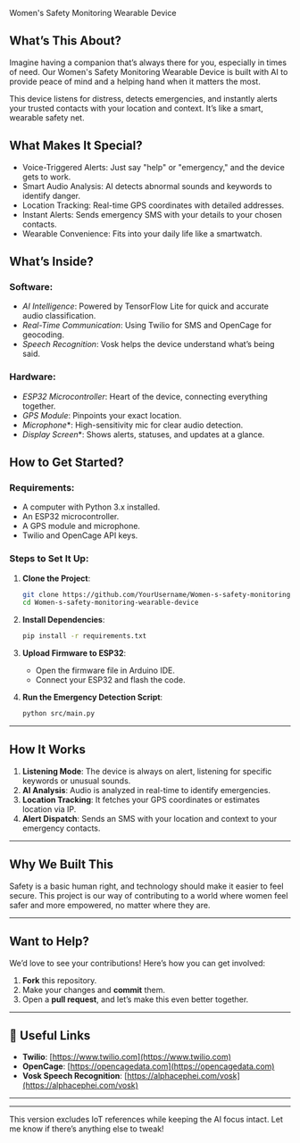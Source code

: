 Women's Safety Monitoring Wearable Device  

## What’s This About?  
Imagine having a companion that’s always there for you, especially in times of need. Our Women's Safety Monitoring Wearable Device is built with AI to provide peace of mind and a helping hand when it matters the most.  

This device listens for distress, detects emergencies, and instantly alerts your trusted contacts with your location and context. It’s like a smart, wearable safety net.  

## What Makes It Special?  
- Voice-Triggered Alerts: Just say "help" or "emergency," and the device gets to work.  
- Smart Audio Analysis: AI detects abnormal sounds and keywords to identify danger.  
- Location Tracking: Real-time GPS coordinates with detailed addresses.  
- Instant Alerts: Sends emergency SMS with your details to your chosen contacts.  
- Wearable Convenience: Fits into your daily life like a smartwatch.  

##  What’s Inside?  
### Software:  
- *AI Intelligence*: Powered by TensorFlow Lite for quick and accurate audio classification.  
- *Real-Time Communication*: Using Twilio for SMS and OpenCage for geocoding.  
- *Speech Recognition*: Vosk helps the device understand what’s being said.  

### Hardware:  
- *ESP32 Microcontroller*: Heart of the device, connecting everything together.  
- *GPS Module*: Pinpoints your exact location.  
- *Microphone**: High-sensitivity mic for clear audio detection.  
- *Display Screen**: Shows alerts, statuses, and updates at a glance.  

## How to Get Started?  
### Requirements:  
- A computer with Python 3.x installed.  
- An ESP32 microcontroller.  
- A GPS module and microphone.  
- Twilio and OpenCage API keys.  

### Steps to Set It Up:  
1. **Clone the Project**:  
   ```bash  
   git clone https://github.com/YourUsername/Women-s-safety-monitoring-wearable-device.git  
   cd Women-s-safety-monitoring-wearable-device  
   ```  

2. **Install Dependencies**:  
   ```bash  
   pip install -r requirements.txt  
   ```  

3. **Upload Firmware to ESP32**:  
   - Open the firmware file in Arduino IDE.  
   - Connect your ESP32 and flash the code.  

4. **Run the Emergency Detection Script**:  
   ```bash  
   python src/main.py  
   ```  

---

## How It Works  
1. **Listening Mode**: The device is always on alert, listening for specific keywords or unusual sounds.  
2. **AI Analysis**: Audio is analyzed in real-time to identify emergencies.  
3. **Location Tracking**: It fetches your GPS coordinates or estimates location via IP.  
4. **Alert Dispatch**: Sends an SMS with your location and context to your emergency contacts.  

---

##  Why We Built This  
Safety is a basic human right, and technology should make it easier to feel secure. This project is our way of contributing to a world where women feel safer and more empowered, no matter where they are.  

---

## Want to Help?  
We’d love to see your contributions! Here’s how you can get involved:  
1. **Fork** this repository.  
2. Make your changes and **commit** them.  
3. Open a **pull request**, and let’s make this even better together.  

---

## 🔗 Useful Links  
- **Twilio**: [https://www.twilio.com](https://www.twilio.com)  
- **OpenCage**: [https://opencagedata.com](https://opencagedata.com)  
- **Vosk Speech Recognition**: [https://alphacephei.com/vosk](https://alphacephei.com/vosk)  

---



---  

This version excludes IoT references while keeping the AI focus intact. Let me know if there’s anything else to tweak!
